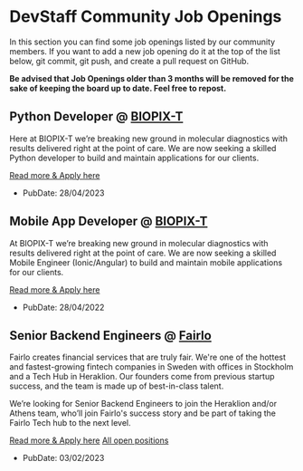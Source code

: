 # DevStaff Community Job Openings

In this section you can find some job openings listed by our community members.
If you want to add a new job opening do it at the top of the list below, git
commit, git push, and create a pull request on GitHub.

__Be advised that Job Openings older than 3 months will be removed for the sake
of keeping the board up to date. Feel free to repost.__

## Python Developer @ [BIOPIX-T](https://www.biopix-t.com)

Here at BIOPIX-T we’re breaking new ground in molecular diagnostics with
results delivered right at the point of care. We are now seeking a skilled
Python developer to build and maintain applications for our clients.

[Read more & Apply here](https://biopix-t.com/career/)

* PubDate: 28/04/2023

## Mobile App Developer @ [BIOPIX-T](https://www.biopix-t.com)

At BIOPIX-T we’re breaking new ground in molecular diagnostics with results
delivered right at the point of care. We are now seeking a skilled Mobile
Engineer (Ionic/Angular) to build and maintain mobile applications for our
clients.

[Read more & Apply here](https://biopix-t.com/career/)

* PubDate: 28/04/2022

## Senior Backend Engineers @ [Fairlo](https://www.fairlo.se)

Fairlo creates financial services that are truly fair. We're one of the hottest
and fastest-growing fintech companies in Sweden with offices in Stockholm and a
Tech Hub in Heraklion. Our founders come from previous startup success, and the
team is made up of best-in-class talent.

We’re looking for Senior Backend Engineers to join the Heraklion and/or Athens
team, who’ll join Fairlo's success story and be part of taking the Fairlo Tech
hub to the next level.

[Read more & Apply here](https://careers.fairlo.se/jobs/2377386-backend-engineer)
[All open positions](https://careers.fairlo.se/)

* PubDate: 03/02/2023
